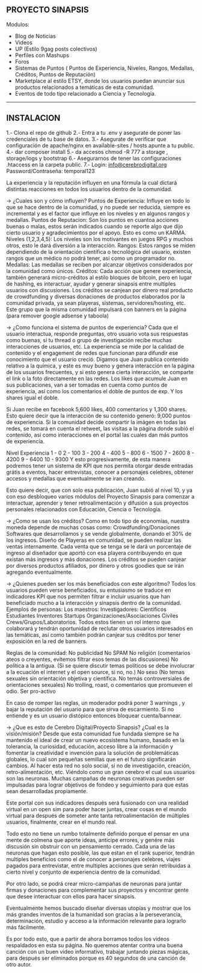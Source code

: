 ## PROYECTO SINAPSIS

Modulos:
- Blog de Noticias
- Videos
- UP (Estilo 9gag posts colectivos)
- Perfiles con Mashups
- Foros
- Sistemas de Puntos ( Puntos de Experiencia, Niveles, Rangos, Medallas, Créditos, Puntos de Reputación)
- Marketplace al estilo ETSY, donde los usuarios puedan anunciar sus productos relacionados a temáticas de esta comunidad.
- Eventos de todo tipo relacionado a Ciencia y Tecnología.


---------
INSTALACION
-----------

1.- Clona el repo de github
2.- Entra a tu .env y asegurate de poner las credenciales de tu base de datos.
3.- Asegurate de verificar que configuración de apache/nginx en available-sites / hosts apunte a tu public.
4.- dar composer install
5.- da accesos chmod -R 777 a storage , storage/logs y bootstrap
6.- Asegurarnos de tener las configuraciones .htaccess en la carpeta public.
7.- Login: info@cerebrodigital.org  Password/Contraseña: temporal123


La experiencia y la reputación influyen en una fórmula la cual dictará distintas reacciones en todos los usuarios dentro de la comunidad.

-> ¿Cuales son y cómo influyen?
Puntos de Experiencia: Influye en todo lo que se hace dentro de la comunidad, y no puede ser reducida, siempre es incremental y es el factor que influye en los niveles y en algunos rangos y medallas.
Puntos de Reputacion: Son los puntos en cuantoa acciones buenas o malas, estos serán indicados cuando se reporte algo que dijo cierto usuario y agradecimientos por el apoyo. Esto es como un KARMA.
Niveles (1,2,3,4,5): Los niveles son los motivantes en juegos RPG y muchos otros, esto le dará diversión a la interacción.
Rangos: Estos rangos se miden dependiendo de la orientación científica o tecnológica del usuario, existen rangos que un médico no podrá tener, asi como un programador no.
Medallas: Las medallas se reciben por alcanzar objetivos considerados por la comunidad como únicos.
Créditos: Cada acción que genere experiencia, también generará micro-créditos al estilo bloques de bitcoin, pero en lugar de hashing, es interactuar, ayudar y generar sinapsis entre multiples usuarios con discusiones.   Los créditos se canjean por dinero real producto de crowdfunding y diversas donaciones de productos elaborados por la comunidad privada, ya sean playeras, sistemas, servidores/hosting, etc. Este grupo que la misma comunidad impulsará con banners en la página (para remover google adsense y taboola)

-> ¿Como funciona el sistema de puntos de experiencia? 
Cada que el usuario interactua, responde preguntas, otro usuario vota sus respuestas como buenas, si tu thread o grupo de investigación recibe muchas interacciones de usuarios, etc.
La experiencia se mide por la calidad de contenido y el engagement de redes que funcionan para difundir ese conocimiento que el usuario creció. 
Digamos que Juan publica contenido relativo a la química, y este es muy bueno y genera interacción en la página de los usuarios frecuentes, y si esto genera cierta interacción, se comparte el link o la foto directamente en las redes. Los likes que acumule Juan en sus publicaciones, van a ser tomadas en cuenta como puntos de experiencia, así como los comentarios el doble de puntos de exp. Y los shares igual el doble.

Si Juan recibe en facebook 5,600 likes, 400 comentarios y 1,300 shares. Esto quiere decir que la interacción de su contenido generó: 9,000 puntos de experiencia. Si la comunidad decide compartir la imágen en todas las redes, se tomará en cuenta el retweet, las visitas a la página donde subió el contenido, así como interacciones en el portal las cuales dan más puntos de experiencia.

Nivel
Experiencia
1 - 0
2 - 100
3 - 200
4 - 400
5 - 800
6 - 1500
7 - 2600
8 - 4200
9 - 6400
10 - 9300
Y esto progresivamente, de esta manera podremos tener un sistema de KPI que nos permita otorgar desde entradas grátis a eventos, hacer entrevistas, conocer a personajes celebres, obtener accesos y medallas que eventualmente se iran creando.

Esto quiere decir, que con solo esa publicación, Juan subió al nivel 10, y ya con eso desbloqueo varios módulos del Proyecto Sinapsis para comenzar a interactuar, aprender y tener retroalimentación y difusión a sus proyectos personales relacionados con Educación, Ciencia o Tecnología.

-> ¿Como se usan los créditos?
Como en todo tipo de economías, nuestra moneda depende de muchas cosas como:
Crowdfunding/Donaciones
Softwares que desarrollamos y se vende globalmente, donando el 30% de los ingresos.
Diseño de Playeras en comunidad, se pueden realizar las ventas internamente. Cada venta que se tenga se le dará un porcentaje de ingreso al diseñador que aportó con esa playera contribuyendo en que existan más ingresos y más donaciones.
Los créditos se pueden canjear por diversos productos afiliados, por dinero y otros goodies que se irán agregando eventualmente.

-> ¿Quienes pueden ser los más beneficiados con este algoritmo?
Todos los usuarios pueden verse beneficiados, su entusiasmo se traduce en indicadores KPI que nos permiten filtrar e incluir usuarios que han beneficiado mucho a la interacción y sinapsis dentro de la comunidad.
Ejemplos de personas:
Los maestros:
Investigadores:
Científicos
Estudiantes
Inventores
Startups
Organizaciones/Asociaciones Civiles
Crews/Grupos/Laboratorios.
Todos estos tienen un rol interno que colaborará y tendrán oportunidad de reclutar otros usuarios interesados en las temáticas, así como también podrán canjear sus créditos por tener exposición en la red de banners.

Reglas de la comunidad:
No publicidad
No SPAM
No religión (comentarios ateos o creyentes, evitemos filtrar esos temas de las discusiones)
No política a la antigua. (Si se quiere discutir temas políticos se debe involucrar a la ecuación el internet y el open source, si no, no.)
No sexo (No temas sexuales sin orientación objetiva y científica. No temás controversiales de orientaciones sexuales)
No trolling, roast, o comentarios que promueven el odio.
Ser pro-activo

En caso de romper las reglas, un moderador podrá poner 3 warnings , y bajar la reputación del usuario para que sirva de escarmiento. Si no entiende y es un usuario distópico entonces bloquear cuenta/bannear.

-> ¿Que es esto de Cerebro Digital/Proyecto Sinapsis? ¿Cual es la visión/misión?
Desde que esta comunidad fue fundada siempre se ha mantenido el ideal de crear un nuevo ecosistema humano, basado en la tolerancia, la curiosidad, educación, acceso libre a la información y fomentar la creatividad e invención para la solución de problemáticas globales, lo cual son pequeñas semillas que en el futuro significarán cambios.
Al hacer esta red no solo social, si no de investigación, creación, retro-alimentación, etc. Viéndolo como un gran cerebro el cual sus usuarios son las neuronas.
Muchas campañas de neuronas creativas pueden ser impulsadas para lograr objetivos de fondeo y seguimiento para que estas sean desarrolladas propiamente.

Este portal con sus indicadores después será fusionado con una realidad virtual en un open sim para poder hacer juntas, crear cosas en el mundo virtual para después de someter ante tanta retroalimentación de múltiples usuarios, finalmente, crear en el mundo real.

Todo esto no tiene un rumbo totalmente definido porque el pensar en una mente de colmena que aporte ideas, anticipe errores, y genére más discusión sin obstruir con un pensamiento cerrado.
Cada una de las neuronas que hagan esto posible, las que estan en el rank superior, tendrán multiples beneficios como el de conocer a personajes celebres, viajes pagados para entrevistar, entre multiples acciones que serán retribuidas a cierto nivel y conjunto de experiencia dentro de la comunidad.

Por otro lado, se podrá crear micro-campañas de neuronas para juntar firmas y donaciones para complementar sus proyectos y encontrar gente que desee interactuar con ellos para hacer sinapsis.





Eventualmente hemos buscado diseñar diversas utopías y mostrar que los más grandes inventos de la humanidad son gracias a la perseverancia, determinación, estudio y acceso a la información relevante para lograrlo más fácilmente. 

Es por todo esto, que a partir de ahora borramos todos los videos respaldados en esta su página. No queremos atentar contra una buena canción con un buen video informativo, trabajar juntando piezas mágicas, para después ser eliminados porque es 40 segundos de una canción de otro autor. 









